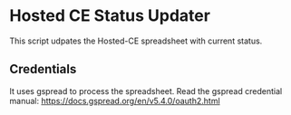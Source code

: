 Hosted CE Status Updater
========================

This script udpates the Hosted-CE spreadsheet with current status.

## Credentials

It uses gspread to process the spreadsheet.  Read the gspread credential manual: https://docs.gspread.org/en/v5.4.0/oauth2.html